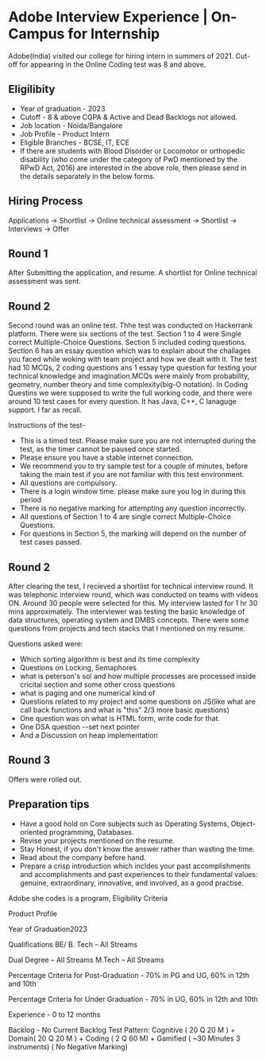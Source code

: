 # Adobe Interview Experience | On-Campus for Internship

Adobe(India) visited our college for hiring intern in summers of 2021.  Cut-off for appearing in the Online Coding test was 8 and above.

## Eligilibity 
- Year of graduation - 2023
- Cutoff - 8 & above CGPA & Active and Dead Backlogs not allowed.
- Job location - Noida/Bangalore
- Job Profile - Product Intern
- Eligible Branches - BCSE, IT, ECE
- If there are students with Blood Disorder or Locomotor or orthopedic disability (who come under the category of PwD mentioned by the RPwD Act, 2016) are interested in the above role, then please send in the details separately in the below forms.

## Hiring Process
Applications -> Shortlist -> Online technical assessment -> Shortlist -> Interviews -> Offer

## Round 1
After Submitting the application, and resume. A shortlist for Online technical assessment was sent. 

## Round 2

Second round was an online test.  Thhe test was conducted on Hackerrank platform. There were six sections of the test. Section 1 to 4 were Single correct Multiple-Choice Questions. Section 5 included coding questions. Section 6 has an essay question which was to explain about the challages you faced while woking with team project and how we dealt with it. The test had 10 MCQs, 2 coding questions ans 1 essay type question for testing your technical knowledge and imagination.MCQs were mainly from probability, geometry, number theory and time complexity(big-O notation). In Coding Questins we were supposed to write the full working code, and there were around 10 test cases for every question. It has Java, C++, C lanaguge support. I far as recall. 

Instructions of the test-
  - This is a timed test. Please make sure you are not interrupted during the test, as the timer cannot be paused once started.
  - Please ensure you have a stable internet connection.
  - We recommend you to try sample test for a couple of minutes, before taking the main test if you are not familiar with this test environment. 
  - All questions are compulsory.
  - There is a login window time. please make sure you log in during this period
  - There is no negative marking for attempting any question incorrectly.
  - All questions of Section 1 to 4 are single correct Multiple-Choice Questions.
  - For questions in Section 5, the marking will depend on the number of test cases passed.

## Round 2

After clearing the test, I recieved a shortlist for technical interview round.  It was telephonic interview round, which was conducted on teams with videos ON. Around 30 people were selected for this. My interview lasted for 1 hr 30 mins approximately. The interviewer was testing the basic knowledge of data structures, operating system and DMBS concepts. There were some questions from projects and tech stacks that I mentioned on my resume. 

Questions asked were:
- Which sorting algorithm is best and its time complexity
- Questions on Locking, Semaphores 
-  what is peterson's sol and how multiple processes are processed inside cricital section and some other cross questions
- what is paging and one numerical kind of
- Questions related to my project and some questions on JS(like what are call back functions and what is "this" 2/3 more basic questions) 
- One question was on what is HTML form, write code for that.
- One DSA question --set next pointer
- And a Discussion on heap implementation

## Round 3
Offers were rolled out. 

## Preparation tips

- Have a good hold on Core subjects such as Operating Systems, Object-oriented programming, Databases.
- Revise your projects mentioned on the resume.
- Stay Honest, if you don't know the answer rather than wasting the time.
- Read about the company before hand. 
- Prepare a crisp introduction which incldes your past accomplishments and accomplishments and past experiences to their fundamental values: genuine, extraordinary, innovative, and involved, as a good practise.

Adobe she codes is a program, 
Eligibility Criteria

Product Profile

Year of Graduation2023

Qualifications
BE/ B. Tech – All Streams

Dual Degree – All Streams M.Tech – All Streams

Percentage Criteria for Post-Graduation - 70% in PG and UG, 60% in 12th and 10th

Percentage Criteria for Under Graduation - 70% in UG, 60% in 12th and 10th

Experience - 0 to 12 months

Backlog - No Current Backlog
Test Pattern: Cognitive ( 20 Q 20 M ) + Domain( 20 Q 20 M ) + Coding ( 2 Q 60 M) + Gamified ( ~30 Minutes 3 instruments) ( No Negative Marking)

